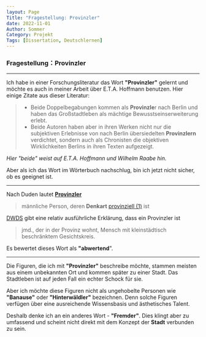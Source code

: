 ```yaml
---
layout: Page
Title: "Fragestellung: Provinzler"
date: 2022-11-01
Author: Sommer
Category: Projekt
Tags: [Dissertation, Deutschlernen]
---
```


### Fragestellung：Provinzler

------

Ich habe in einer Forschungsliteratur das Wort **"Provinzler"** gelernt und möchte es auch in meiner Arbeit über E.T.A. Hoffmann benutzen. Hier einige Zitate aus dieser Literatur:

> - Beide Doppelbegabungen kommen als **Provinzle**r nach Berlin und haben das Großstadtleben als mächtige Bewusstseinserweiterung erlebt.
> - Beide Autoren haben aber in ihren Werken nicht nur die subjektiven Erlebnisse von nach Berlin übersiedelten **Provinzlern** verdichtet, sondern auch als Chronisten die objektiven Wirklichkeiten Berlins in ihren Texten aufgezeigt.

*Hier "beide" weist auf E.T.A. Hoffmann und Wilhelm Raabe hin.*

Aber als ich das Wort im Wörterbuch nachschlug, bin ich jetzt nicht sicher, ob es geeignet ist.

------

Nach Duden lautet [**Pro­vinz­ler**](https://www.duden.de/rechtschreibung/Provinzler) 

> männliche Person, deren **Denkart** [provinziell (1)](https://www.duden.de/rechtschreibung/provinziell#Bedeutung-1) ist

[DWDS](https://www.dwds.de/wb/Provinzler) gibt eine relativ ausführliche Erklärung, dass ein Provinzler ist

> jmd., der in der Provinz wohnt, Mensch mit kleinstädtisch beschränktem Gesichtskreis.

Es bewertet dieses Wort als **"abwertend**".

------

Die Figuren, die ich mit **"Provinzler"** beschreibe möchte, stammen meisten aus einem unbekannten Ort und kommen später zu einer Stadt. Das Stadtleben ist auf jeden Fall ein echter Schock für sie. 

Aber ich möchte diese Figuren nicht als ungehobelte Personen wie **"Banause"** oder **"Hinterwäldler"** bezeichnen. Denn solche Figuren verfügen über eine ausreichende Wissensbasis und ästhetisches Talent.

Deshalb denke ich an ein anderes Wort - **"Fremder"**. Dies klingt aber zu umfassend und scheint nicht direkt mit dem Konzept der **Stadt** verbunden zu sein.

<!--Ich habe auch versucht, nach Synonymen für "Provinzler" zu suchen, kann aber kein entsprechendes Ergebnis finden.-->

